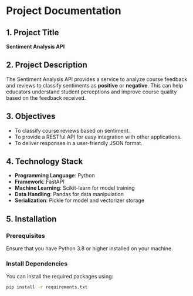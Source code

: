 # Project Documentation

## 1. Project Title
**Sentiment Analysis API**

## 2. Project Description
The Sentiment Analysis API provides a service to analyze course feedback and reviews to classify sentiments as **positive** or **negative**. This can help educators understand student perceptions and improve course quality based on the feedback received.

## 3. Objectives
- To classify course reviews based on sentiment.
- To provide a RESTful API for easy integration with other applications.
- To deliver responses in a user-friendly JSON format.

## 4. Technology Stack
- **Programming Language**: Python
- **Framework**: FastAPI
- **Machine Learning**: Scikit-learn for model training
- **Data Handling**: Pandas for data manipulation
- **Serialization**: Pickle for model and vectorizer storage

## 5. Installation

### Prerequisites
Ensure that you have Python 3.8 or higher installed on your machine.

### Install Dependencies
You can install the required packages using:
```bash
pip install -r requirements.txt


